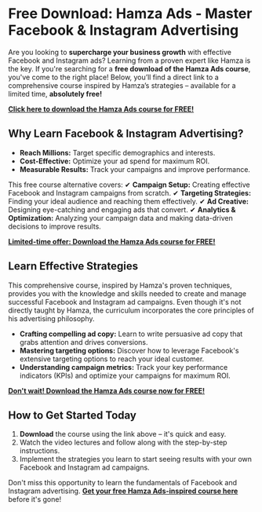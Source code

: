 # Free Download: Hamza Ads - Master Facebook & Instagram Advertising

Are you looking to **supercharge your business growth** with effective Facebook and Instagram ads? Learning from a proven expert like Hamza is the key. If you're searching for a **free download of the Hamza Ads course**, you've come to the right place! Below, you’ll find a direct link to a comprehensive course inspired by Hamza’s strategies – available for a limited time, **absolutely free!**

[**Click here to download the Hamza Ads course for FREE!**](https://udemywork.com/hamza-ads)

## Why Learn Facebook & Instagram Advertising?

- **Reach Millions:** Target specific demographics and interests.
- **Cost-Effective:** Optimize your ad spend for maximum ROI.
- **Measurable Results:** Track your campaigns and improve performance.

This free course alternative covers:
✔ **Campaign Setup:** Creating effective Facebook and Instagram campaigns from scratch.
✔ **Targeting Strategies:** Finding your ideal audience and reaching them effectively.
✔ **Ad Creative:** Designing eye-catching and engaging ads that convert.
✔ **Analytics & Optimization:** Analyzing your campaign data and making data-driven decisions to improve results.

[**Limited-time offer: Download the Hamza Ads course for FREE!**](https://udemywork.com/hamza-ads)

## Learn Effective Strategies

This comprehensive course, inspired by Hamza's proven techniques, provides you with the knowledge and skills needed to create and manage successful Facebook and Instagram ad campaigns. Even though it's not directly taught by Hamza, the curriculum incorporates the core principles of his advertising philosophy.

*   **Crafting compelling ad copy:** Learn to write persuasive ad copy that grabs attention and drives conversions.
*   **Mastering targeting options:** Discover how to leverage Facebook's extensive targeting options to reach your ideal customer.
*   **Understanding campaign metrics:** Track your key performance indicators (KPIs) and optimize your campaigns for maximum ROI.

[**Don't wait! Download the Hamza Ads course now for FREE!**](https://udemywork.com/hamza-ads)

## How to Get Started Today

1. **Download** the course using the link above – it's quick and easy.
2. Watch the video lectures and follow along with the step-by-step instructions.
3. Implement the strategies you learn to start seeing results with your own Facebook and Instagram ad campaigns.

Don't miss this opportunity to learn the fundamentals of Facebook and Instagram advertising. **[Get your free Hamza Ads-inspired course here](https://udemywork.com/hamza-ads)** before it's gone!
